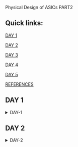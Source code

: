 [](url) Physical Design of ASICs PART2 


## Quick links:


[DAY 1](#day-1)

[DAY 2](#day-2)

[DAY 3](#day-3)

[DAY 4](#day-4)

[DAY 5](#day-5)



[REFERENCES](#References)


## DAY 1
<details>
<summary>DAY-1</summary>
<br>
 <details>
 <summary>RISC-V Installation Steps</summary>

* Below are the steps and commands to install RISC-V toolchain

```
git clone https://github.com/kunalg123/riscv_workshop_collaterals.git
cd riscv_workshop_collaterals
chmod 755 run.sh
./run.sh
```
Once the cloning is done and if there is not any error then set the PATH variable in .bashrc file using below commands
 
```
gedit .bashrc
export PATH="/home/user/riscv_toolchain/riscv64-unknown-elf-gcc-8.3.0-2019.08.0-x86_64-linux-ubuntu14/bin:$PATH" #Instead of user replace it with your user name
```
* Now try the "riscv64-unknown-elf-gcc" command and if there is any error shown below is how to debug: If you are getting the error about "iverilog" then use the below commands

```
sudo apt-get install libboost-regex-dev
git clone https://github.com/steveicarus/iverilog.git
cd iverilog/
git checkout --track -b v10-branch origin/v10-branch
git pull 
chmod 777 autoconf.sh 
./autoconf.sh 
./configure 
make
sudo make install
```

* If you are getting the error about "riscv-pk" then use the below commands

```
sudo apt-get install libboost-regex-dev
git clone https://github.com/riscv/riscv-pk.git
cd riscv-pk/
mkdir build
cd build/
../configure --prefix=$pwd/riscv_toolchain/riscv64-unknown-elf-gcc-8.3.0-2019.08.0-x86_64-linux-ubuntu14 --host=riscv64-unknown-elf
make
sudo make install
```
If there is an error showing that "Spike-command is not found" when running the spike, Try running the run.sh again, it will be resolved.
Don't forget to add PATH in .bashrc and source the .bashrc file

Acknowledgement: Bhargav D V, Pruthvi Parate, Alwin Shaju, Emil Jayanth Lal, Kanish R, Divyam Satle: Colleagues(IIIT-B)

 </details>

 
 <details>
 <summary>Introduction to RISC-V Basic Keywords</summary>

 <details>
  <summary>Instruction Set Architecture(ISA)</summary>

* C-Program is run by the compile to assembly language of RISC V and that makes Hardware Layout operation (qflow); that Hardware can be RISC-V

***WHAT IS RISC-V***

* RISC-V is an open-source instruction set architecture (ISA) for designing computer processors. 
* An instruction set architecture defines the instructions a processor can execute, the formats for those instructions, and the corresponding hardware behaviour. 
* RISC-V is designed to be versatile, customizable, and open, making it well-suited for a wide range of applications, from embedded systems to high-performance computing.
* RISC-V supports both 32-bit and 64-bit address spaces, and it can be implemented with varying levels of performance and complexity, from simple microcontrollers to high-end supercomputers.
* Briefly the architecture can be understood below:
*  RISC-V Architecture --->  Implementation (picorv32 cpu core) ---> Hardware Layout(qflow)

</details>

 <details>
  <summary>From App to Hardware</summary>

* The Flow of the RISC-V is explained in the below image:
   
 ![Screenshot from 2023-08-20 14-48-36](https://github.com/SolankiPratikkumar/IIITB_PRATIKKUMAR_ASIC/assets/140999250/8415bef2-9de6-494e-95dd-d00528000659)

* "Application Software" (like Mozilla Firefox, Stopwatch app) is input to the "System Software" which then passes through the compiler and generated to RISC-V in instruction.exe file and the exe file is passed to the Assembler which converts to Machine Binary language and Finally that is executed to "Hardware" Chip layout

 * The example of the RISC-V flow can be understood by below StopWatch application:
   
![Screenshot from 2023-08-20 14-47-58](https://github.com/SolankiPratikkumar/IIITB_PRATIKKUMAR_ASIC/assets/140999250/9ccf5217-418a-4c1d-95f2-5ea503bc70dd)

* Same way it works for other Application Software:

  ![Screenshot from 2023-08-20 14-55-09](https://github.com/SolankiPratikkumar/IIITB_PRATIKKUMAR_ASIC/assets/140999250/c0679442-3926-4659-b170-e361fe0fb134)


![r1aWhatsApp Image 2023-08-20 at 4 11 34 PM](https://github.com/SolankiPratikkumar/IIITB_PRATIKKUMAR_ASIC/assets/140999250/50799b6e-38b9-437b-a360-963def94357e)


  </details>
  
   <details>
  <summary>Detailed Discription of Course</summary>

* Detailed Description is dropped in the below images:

   ![Screenshot from 2023-08-20 16-04-13](https://github.com/SolankiPratikkumar/IIITB_PRATIKKUMAR_ASIC/assets/140999250/7ce7902b-cc5f-4665-9e89-4cc1737ecf43)

* The Important Application Binary Interface (ABI) is listed below:
* 
  ![Screenshot from 2023-08-20 16-00-52](https://github.com/SolankiPratikkumar/IIITB_PRATIKKUMAR_ASIC/assets/140999250/df859947-b91a-48ef-a34d-10daaecf5d9d)

* Course content in block format:
* 
![r1bWhatsApp Image 2023-08-20 at 4 12 28 PM](https://github.com/SolankiPratikkumar/IIITB_PRATIKKUMAR_ASIC/assets/140999250/40076075-fee3-48a4-8566-1d4dd014563a)

 </details>
  </details>

 <details>
  <summary>Labwork for RISC-V Software Toolchain</summary>
 <details>
  <summary>C-Program to compute sum 1 to n</summary>

* Commands used in Ubuntu to call the text editor for C-program are:
```
$ cd
$ gedit sum1ton.c
//write the C-program in editor and save
$ gcc sum1ton.c
$ ./a.out
```

* The C- Program of sum 1 to n is as follows:

```
#include<stdio.h>
int main ()
{ 
int i,sum=0,n=50;
for(i=0;i<=n;i++)
 {
  sum+=i;
 }
 printf("sum of number from 1 to %d is %d\n",n,sum);
 return 0;
}
```

![Screenshot from 2023-08-20 17-19-05](https://github.com/SolankiPratikkumar/IIITB_PRATIKKUMAR_ASIC/assets/140999250/de168949-8a89-45d6-bfcb-aa9129599490)



 </details>

 <details>
  <summary>RISCV GCC Compile And Disassemble</summary>

```
$ cat sum1ton.c
$ riscv64-unknown-elf-gcc -o1 -mabi=lp64 -march=rv64i -o sum1ton.o sum1ton.c
$ ls -ltr sum1ton.o
$ riscv64-unknown-elf-objdump -d sum1ton.o 
$ riscv64-unknown-elf-objdump -d sum1ton.o | less
/..press enter
$ riscv64-unknown-elf-gcc -Ofast -mabi=lp64 -march=rv64i -o sum1ton.o sum1ton.c
```


![Screenshot from 2023-08-20 20-37-10](https://github.com/SolankiPratikkumar/IIITB_PRATIKKUMAR_ASIC/assets/140999250/1871dbe3-2333-436c-ae3e-c0b7fd01cab8)

* We can find total number of instruction by subtracting next instruction and 1st hex instruction of existing divide to 4
* Total Number of instruction= (101c0-10184)/4 = 15 instruction

</details>

 <details>
  <summary>Spike Simulation and Debug</summary>

```
$ riscv64-unknown-elf-gcc -Ofast -mabi=lp64 -march=rv64i -o sum1ton.o sum1ton.c
$ gcc sum1ton.c
$ ./a.out
$ riscv64-unknown-elf-gcc -Ofast -mabi=lp64 -march=rv64i -o sum1ton.o sum1ton.c
$ riscv64-unknown-elf-objdump -d sum1ton.o | less
$ spike -d pk sum1ton.o
:until pc 0 to 100b0
: reg 0 a2
//(press enter)
:reg 0 a1
//(press enter)
```

* go on multiple manual spike instruction writing
  
  ![Screenshot from 2023-08-21 01-11-02](https://github.com/SolankiPratikkumar/IIITB_PRATIKKUMAR_ASIC/assets/140999250/bced2476-aaa8-44af-b5ee-2a47bf2d71f9)


* We can observe below the register details:

![Screenshot from 2023-08-21 00-27-47](https://github.com/SolankiPratikkumar/IIITB_PRATIKKUMAR_ASIC/assets/140999250/34a68f81-d296-490c-ac74-61b5346a0466)

![Screenshot from 2023-08-21 00-34-58](https://github.com/SolankiPratikkumar/IIITB_PRATIKKUMAR_ASIC/assets/140999250/d33bbf75-f5a6-42b4-ae90-2262e7ab4165)

</details>
</details>

 <details>
  <summary>Integer Number Representation</summary>

 <details>
  <summary>64bit Number System for Unsigned Number</summary>

* Human can understand Decimal while computer understand Binary
* So, we are trying to understand this type of Implementation for RISC V
  
  ![Screenshot from 2023-08-21 10-11-04](https://github.com/SolankiPratikkumar/IIITB_PRATIKKUMAR_ASIC/assets/140999250/a8b5bbde-c9f9-41d1-ba71-228f08219b85)

  * So, the important part to note here is 64bits =8 bytes= 2 words= 1doublewords

![Screenshot from 2023-08-21 10-13-06](https://github.com/SolankiPratikkumar/IIITB_PRATIKKUMAR_ASIC/assets/140999250/18efe934-0e92-49dd-bcba-5ffc1e8e2197)

  
![Screenshot from 2023-08-21 10-15-40](https://github.com/SolankiPratikkumar/IIITB_PRATIKKUMAR_ASIC/assets/140999250/79a2a928-f798-4b55-98aa-91cdbb2a0a2c)

* From the above image we can understand the total number of Decimal Equivalent for 0 to all bits is 1's

![Screenshot from 2023-08-21 10-17-56](https://github.com/SolankiPratikkumar/IIITB_PRATIKKUMAR_ASIC/assets/140999250/538391d9-ead3-47d6-99f8-53cabca94710)

* From above we can understand the total number of patterns for 64bits Unsigned Number= 0 to (2^64-1)

  </details>
  
   <details>
  <summary>64bit Number System for Signed Number</summary>
  
![Screenshot from 2023-08-21 10-43-14](https://github.com/SolankiPratikkumar/IIITB_PRATIKKUMAR_ASIC/assets/140999250/e79472b4-0ade-408a-a596-b5b92ab29d71)

* The Signed number can be identified by MSB as '1'
  
[Screenshot from 2023-08-21 10-45-27](https://github.com/SolankiPratikkumar/IIITB_PRATIKKUMAR_ASIC/assets/140999250/c5c468d5-f72c-4d5f-acf7-f382d46720d3)

* We can observe how the binary-to-decimal conversion takes place for signed bits where -2^63 is the final multiplied
  
![Screenshot from 2023-08-21 10-48-37](https://github.com/SolankiPratikkumar/IIITB_PRATIKKUMAR_ASIC/assets/140999250/67aba151-0a86-4a93-b18e-ddabde93389f)

* So, the important note here is the final 3 decimal 808 in signed -2^63 where there is 807dec in unsigned which is (2^63-1)
  
![Screenshot from 2023-08-21 10-50-13](https://github.com/SolankiPratikkumar/IIITB_PRATIKKUMAR_ASIC/assets/140999250/2a89b213-2e65-4010-bba5-cd094f616159)

* These 4 Points are Important to note  which are mentioned above
* Instruction that runs on it is Base Instructions RV641

  
  </details>
  
   <details>
  <summary>Labs on Unsigned Number and Signed Number</summary>

**Code for Unsigned Number**

* C-program on highest unsigned number is given below:
  
```
#include <stdio.h>
#include <math.h>
int main()
{
unsigned long long int max = (unsigned long long int) (pow(2,64) -1);
printf("highest number represented by unsigned long long int is %llu\n", max);
return 0;
}
```

* Command to get output debugged using spike of unsigned number:

```
$ gedit unsignedHighest.c
$ gcc unsignedHighest.c
$ ./a.out

$ riscv64-unknown-elf-gcc -Ofast -mabi=lp64 -march=rv64i -o unsignedHighest.o unsignedHighest.c
$ spike pk unsignedHighest.o
```

![Screenshot from 2023-08-21 12-09-47](https://github.com/SolankiPratikkumar/IIITB_PRATIKKUMAR_ASIC/assets/140999250/caafc9e0-1abf-4c4f-9c8a-79aeac7dcc5f)

* Using the same C-program and checking for her power 2^127 we get the unsignedHighest same Highest Number
  
```
#include <stdio.h>
#include <math.h>
int main()
{
unsigned long long int max = (unsigned long long int) (pow(2,127) -1);
printf("highest number represented by unsigned long long int is %llu\n", max);
return 0;
}
```

* Now changing the power as 2^10 to get an unsigned number in decimal:
  
```
#include <stdio.h>
#include <math.h>
int main()
{
unsigned long long int max = (unsigned long long int) (pow(2,10) -1);
printf("highest number represented by unsigned long long int is %llu\n", max);
return 0;
}
```

![Screenshot from 2023-08-21 12-19-06](https://github.com/SolankiPratikkumar/IIITB_PRATIKKUMAR_ASIC/assets/140999250/7c26f9bb-c8e3-41ff-9d77-37ba802f3b18)

**Code for Signed Number**

 C-program on highest Signed number is given below:
  
```
#include <stdio.h>
#include <math.h>
int main()
{
long long int max = (int) (pow(2,63) -1);
long long int min = (int) (pow(2,63) * -1);
printf("highest number represented by long long int is %lld\n", max);
printf("lowest number represented by long long int is %lld\n", min);
return 0;
}

```

* Commands for running signedHighest program in Ubuntu are as follows:

```
$ gedit signedHighest.c
$ gcc signedHighest.c
$ ./a.out

$ riscv64-unknown-elf-gcc -Ofast -mabi=lp64 -march=rv64i -o signedHighest.o signedHighest.c
$ spike pk signedHighest.o
```


* Here we don't get required result as here we have used (int), by which overflow condition arrives. now for fixing this we will use long long int instead of int

```
include <stdio.h>
#include <math.h>
int main() {
long long int max = (long long int) (pow(2,63) -1);
long long int min = (long long int) (pow(2,63) * -1);
printf("highest number represented by long long int is %lld\n", max);
printf("lowest number represented by long long int is %lld\n", min);
return 0;
```

* Others data types extension can used as below :

![Screenshot from 2023-08-21 11-17-25](https://github.com/SolankiPratikkumar/IIITB_PRATIKKUMAR_ASIC/assets/140999250/07a59ddf-1c63-4ec1-a675-81643fae40da)


  </details>
 </details>
   </details>  
     </details>

     
 ## DAY 2
<details>
<summary>DAY-2</summary>
<br>
 <details>
 <summary>Application Binary Interface(ABI)</summary>

<details>
 <summary>Introduction to Application Binary Interface(ABI)</summary>


**What is ABI**

* ABI stands for "Application Binary Interface." It is a set of rules and conventions that dictate how different software components interact at the binary level.
* In simpler terms, ABI defines how programs running on the same or different architectures can communicate with each other.
  
* ABI encompasses various aspects of low-level programming and software development, including:

* Data Representation: How data types are represented in memory or storage, including integers, floating-point numbers, structures, and more.

* Function Calling Convention: How functions are invoked and how their parameters and return values are passed between different parts of a program. This includes details about registers, stack usage, and parameter passing order.

* Memory Layout: How memory is organized, including the stack, heap, and data segments, and how variables are allocated and accessed.

* Exception Handling: How exceptions and errors are handled by the system, including mechanisms for raising, catching, and propagating exceptions.

* System Calls: How higher-level programming languages interact with the operating system's services and resources, often involving system calls or function calls to kernel routines.

* Register Usage: Which registers are used for specific purposes, how they are saved/restored during function calls, and how they might be preserved across different components of a program.

* ABI is crucial for interoperability between different programming languages, libraries, and operating systems. It ensures that compiled code from different sources can work seamlessly together, as long as they adhere to the same ABI.
  
* Different architectures and platforms might have their own ABIs due to differences in hardware, system architectures, and operating systems.


![Screenshot from 2023-08-21 11-17-25](https://github.com/SolankiPratikkumar/IIITB_PRATIKKUMAR_ASIC/assets/140999250/8fd13e4c-8741-4794-bbee-d8c6d8606e6b)

* Above is the clear example of how are the command of ABI looks:

![Screenshot from 2023-08-21 15-07-47](https://github.com/SolankiPratikkumar/IIITB_PRATIKKUMAR_ASIC/assets/140999250/2d66c5ad-77ff-4d18-9fef-8050d81726e6)

* ABI is an system call interface which is used to run application program on Hardware
   
![Screenshot from 2023-08-21 15-09-26](https://github.com/SolankiPratikkumar/IIITB_PRATIKKUMAR_ASIC/assets/140999250/902edcc4-b3fd-4b3d-a7da-25042384c19b)

* ABI has 32 bit register for RV32 and 64 register for RV64, why it is so can be understaood in upcoming class

</details>

<details>
 <summary>Memory Allocation for Double Words</summary>

 ![Screenshot from 2023-08-21 15-35-44](https://github.com/SolankiPratikkumar/IIITB_PRATIKKUMAR_ASIC/assets/140999250/572389ee-b2cb-4383-bb59-8d8981949413)

* The lower Byte is m[0] is LSB while the upper Byte is m[8]
  
![Screenshot from 2023-08-21 15-37-11](https://github.com/SolankiPratikkumar/IIITB_PRATIKKUMAR_ASIC/assets/140999250/e5bf66fc-23bf-4cd8-98c0-80972e7c8cb5)


* Here we have 64 bit register but we have 32 bit wide register available for storage of our 64 bit instruction. So 1st we divide 64 bits into eight 8 bit and store it into a paricular memory location.
* Hence , In the context of RISC-V, a "word" typically refers to a 32-bit value, and a "byte" is 8 bits. The splitting of a 64-bit number into bytes and words is straightforward

* A 64-bit number consists of 8 bytes (64 bits / 8 bits per byte). A 64-bit number consists of 2 words (64 bits / 32 bits per word).

* Each byte or word of the 64-bit number can be accessed and manipulated independently.

* Keep in mind that RISC-V provides specific instructions for working with 64-bit data, including arithmetic, load/store, and conversion operations. These instructions handle the splitting and management of 64-bit data in a 32-bit architecture like RISC-V.

* It uses different registers(32 in number) which are each of width XLEN = 32 bit for RV32 (~XLEN = 64 for RV64) . On a higher level of abstraction these registers are accessed by their respective ABI names.
  
  </details>
  
  <details>
 <summary>Load, Add and Store Instructions with Examples</summary>

![Screenshot from 2023-08-21 15-51-06](https://github.com/SolankiPratikkumar/IIITB_PRATIKKUMAR_ASIC/assets/140999250/8d284e08-78f9-4c1a-98b1-3dc958c7671b)

* Here ld is used for double word; and all the numbers 16 and all are converted to binary inside register

![Screenshot from 2023-08-21 16-03-25](https://github.com/SolankiPratikkumar/IIITB_PRATIKKUMAR_ASIC/assets/140999250/99f9107f-a296-4292-948d-70cdc0295f04)

*Above command is used to adding into previous operation

![Screenshot from 2023-08-21 16-02-57](https://github.com/SolankiPratikkumar/IIITB_PRATIKKUMAR_ASIC/assets/140999250/e4d67fd4-c359-4b7a-a64d-ff7fc69e299f)

* Above sd command is used for storing back to different memory address
* And all the above instruction are called as Base Integer Instruction RV64I
  
 </details>
  
  <details>
 <summary>Conclusion and Reason behind of 32bit RV64</summary>
   
![Screenshot from 2023-08-21 16-16-25](https://github.com/SolankiPratikkumar/IIITB_PRATIKKUMAR_ASIC/assets/140999250/91aad6a6-20ef-454e-9a1a-03774e2d0df6)

* There are different type of Instructions are classified as I-Type by Immediate type MSB in that register, the R-type register on basis of more blocks of r block in register here and  S-type register on the basis of 2 immediate block in register
  
* Reason for 32 bit register: Here is there are always 5 bits to represent each register block hence 2^5= 32bit register and the total register starts from 0 to (2^5-1)
  
![Screenshot from 2023-08-21 16-17-54](https://github.com/SolankiPratikkumar/IIITB_PRATIKKUMAR_ASIC/assets/140999250/03b35e80-cc8a-43f6-8513-935e937871d8)

* Different Register with their ABI name and their usage are mentioned in above image which will be used in upcoming labs.

</details>
</details>



 <details>
 <summary>Labs works ABI function calls</summary>

<details>
 <summary>Study New Algorithm for sum 1 to N using ASM</summary>

![Screenshot from 2023-08-21 18-03-51](https://github.com/SolankiPratikkumar/IIITB_PRATIKKUMAR_ASIC/assets/140999250/d6e6267c-0193-4cba-b7c3-f5adc8b8d4a0)

* You can use register a0 to a7 in ASM
* Other types of Flowchart can also be used here for execution of same program

</details>

<details>
 <summary>Simulate new C program with Function Call</summary>

* C program from sum of number from 1 to n:
 
```
#include<stdio.h>
extern int load(int x,int y);
int main(){

	int result=0;
	int count =9;
	result=load(0x0,count+1);
	printf("sum of number from 1 to %d is %d\n",count,result);

}
```

* Code of load file:

```
.section .text
.global load
.type load,@function

load:
	add a4, a0, zero
	add a2, a0, a1
	add a3, a0, zero
loop:	add a4, a3, a4
	addi a3, a3, 1
	blt a3, a2, loop
	add a0, a4,zero
	ret
```

![Screenshot from 2023-08-21 18-42-40](https://github.com/SolankiPratikkumar/IIITB_PRATIKKUMAR_ASIC/assets/140999250/9dd4ac8d-660f-4bfd-be9d-34bcbcea1f41)


![Screenshot from 2023-08-21 18-38-12](https://github.com/SolankiPratikkumar/IIITB_PRATIKKUMAR_ASIC/assets/140999250/4fc5f597-d942-4b13-8c41-1921bc93ddb6)

</details>

<details>
 <summary>Basic Verification Flow</summary>

 ![Screenshot from 2023-08-21 19-56-18](https://github.com/SolankiPratikkumar/IIITB_PRATIKKUMAR_ASIC/assets/140999250/1626fa79-3416-4028-831d-6e7f30b1a638)

 ![Screenshot from 2023-08-21 19-56-56](https://github.com/SolankiPratikkumar/IIITB_PRATIKKUMAR_ASIC/assets/140999250/5dd15c57-f6f4-4fc9-a88e-01fedf4dbd9d)

 ![Screenshot from 2023-08-21 19-57-20](https://github.com/SolankiPratikkumar/IIITB_PRATIKKUMAR_ASIC/assets/140999250/875a36bd-6a79-46c8-993e-a25f7cf9d7f5)

 ![Screenshot from 2023-08-21 19-59-38](https://github.com/SolankiPratikkumar/IIITB_PRATIKKUMAR_ASIC/assets/140999250/9f0b6e01-fbe7-4118-8815-9c862be5266a)

 ![Screenshot from 2023-08-21 20-00-03](https://github.com/SolankiPratikkumar/IIITB_PRATIKKUMAR_ASIC/assets/140999250/2b238491-cdf3-4b89-a6a7-7517c7f54a1a)

 ![Screenshot from 2023-08-21 20-00-27](https://github.com/SolankiPratikkumar/IIITB_PRATIKKUMAR_ASIC/assets/140999250/ad2ad9f9-0dee-448b-8940-ec87b8e11fef)

* Below are all the code run in colleteral / lab folder and generated above output images:
  
 ![Screenshot from 2023-08-21 20-00-49](https://github.com/SolankiPratikkumar/IIITB_PRATIKKUMAR_ASIC/assets/140999250/e96f40ab-3d8c-4233-9b4c-81abc542caed)

</details>



 ## DAY 3
<details>
<summary>DAY-3</summary>
<br>
 <details>
 <summary>Ap</summary>

<details>
 <summary>I Interface</summary>


</details>
</details>
</details>
</details>
